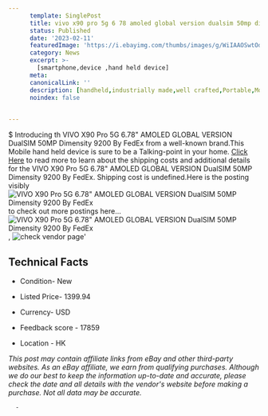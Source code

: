 ```yaml
---
      template: SinglePost
      title: vivo x90 pro 5g 6 78 amoled global version dualsim 50mp dimensity 9200 by fedex
      status: Published
      date: '2023-02-11'
      featuredImage: 'https://i.ebayimg.com/thumbs/images/g/WiIAAOSwtOdjfz93/s-l225.jpg'
      category: News
      excerpt: >-
        [smartphone,device ,hand held device]
      meta:
      canonicalLink: ''
      description: [handheld,industrially made,well crafted,Portable,Mobile,Compact,Convenient,Lightweight,Maneuverable,Man-portable,Miniature,Carriable,Hand-held,Light,Holdable,Transportable,Mobile device,Pocket-sized,On-the-go,Wireless,Cordless,Compact size,Convenient size, smartphone,device ,hand held device]
      noindex: false
      

---
```

$
      Introducing th VIVO X90 Pro 5G 6.78" AMOLED GLOBAL VERSION DualSIM 50MP Dimensity 9200 By FedEx from a well-known brand.This Mobile hand held device is sure to be a Talking-point in your home. [Click Here](https://www.ebay.com/itm/325489228266?hash=item4bc8ab79ea%3Ag%3AWiIAAOSwtOdjfz93&mkevt=1&mkcid=1&mkrid=711-53200-19255-0&campid=%253CePNCampaignId%253E&customid=%253CreferenceId%253E&toolid=10049) to read more to learn about the shipping costs and additional details for the VIVO X90 Pro 5G 6.78" AMOLED GLOBAL VERSION DualSIM 50MP Dimensity 9200 By FedEx. Shipping cost is undefined.Here is the posting visibly ![VIVO X90 Pro 5G 6.78" AMOLED GLOBAL VERSION DualSIM 50MP Dimensity 9200 By FedEx](https://i.ebayimg.com/thumbs/images/g/WiIAAOSwtOdjfz93/s-l225.jpg) to check out more postings here... ![VIVO X90 Pro 5G 6.78" AMOLED GLOBAL VERSION DualSIM 50MP Dimensity 9200 By FedEx](https://i.ebayimg.com/images/g/WiIAAOSwtOdjfz93/s-l1200.jpg), ![check vendor page](https://origin-galleryplus.ebayimg.com/ws/web/325489228266_2_0_1/225x225.jpg,https://origin-galleryplus.ebayimg.com/ws/web/325489228266_3_0_1/225x225.jpg,https://origin-galleryplus.ebayimg.com/ws/web/325489228266_4_0_1/225x225.jpg)'

      

 ## Technical Facts 



     
      

 - Condition- New 


      

 - Listed Price- 1399.94 


      

 - Currency- USD 


      

 - Feedback score - 17859 


      

 - Location - HK 


      
      

 *_This post may contain affiliate links from eBay and other third-party websites. As an eBay affiliate, we earn from qualifying purchases. Although we do our best to keep the information up-to-date and accurate, please check the date and all details with the vendor's website before making a purchase. Not all data may be accurate._*




      -
